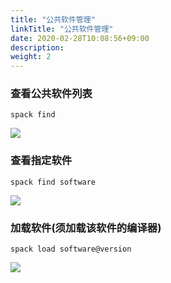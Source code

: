 ```yaml
---
title: "公共软件管理"
linkTitle: "公共软件管理"
date: 2020-02-28T10:08:56+09:00
description:
weight: 2
---
```


### 查看公共软件列表

    spack find

![](../_images/spack-find.png)

### 查看指定软件

    spack find software

![](../_images/spack-find-name.png)

### 加载软件(须加载该软件的编译器)

    spack load software@version

![](../_images/spack-load.png)

